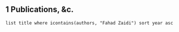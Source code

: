 ## 1 Publications, &c.
```dataview
list title where icontains(authors, "Fahad Zaidi") sort year asc
```